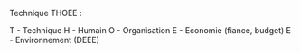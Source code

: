 
Technique THOEE : 

T - Technique
H - Humain
O - Organisation
E - Economie (fiance, budget)
E - Environnement (DEEE)
